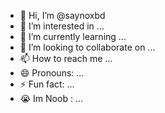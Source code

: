 - 👋 Hi, I’m @saynoxbd
- 👀 I’m interested in ...
- 🌱 I’m currently learning ...
- 💞️ I’m looking to collaborate on ...
- 📫 How to reach me ...
- 😄 Pronouns: ...
- ⚡ Fun fact: ...
- 😭 Im Noob : ...  
<!---
saynoxbd/saynoxbd is a ✨ special ✨ repository because its `README.md` (this file) appears on your GitHub profile.
You can click the Preview link to take a look at your changes.
--->
